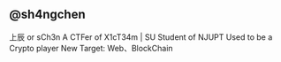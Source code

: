 ## @sh4ngchen
上辰 or sCh3n
A CTFer of X1cT34m | SU
Student of NJUPT
Used to be a Crypto player
New Target: Web、BlockChain
